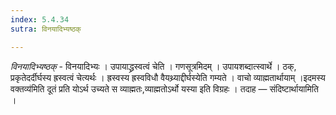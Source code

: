```yaml
---
index: 5.4.34
sutra: विनयादिभ्यष्ठक्

---
```

_विनयादिभ्यष्ठक्_ - विनयादिभ्यः । उपायाद्ध्रस्वत्वं चेति । गणसूत्रमिदम् । उपायशब्दात्स्वार्थे । ठक्, प्रकृतेदर्दीर्घस्य ह्रस्वत्वं चेत्यर्थः । ह्रस्वस्य ह्रस्वविधौ वैयथ्र्याद्दीर्घस्येति गम्यते । वाचो व्याह्मतार्थायाम् ।इदमस्य वक्तव्य॑मिति दूतं प्रति योऽर्थ उच्यते स व्याह्मतः,व्याह्मतोऽर्थो यस्या इति विग्रहः । तदाह — संदिष्टार्थायामिति ।